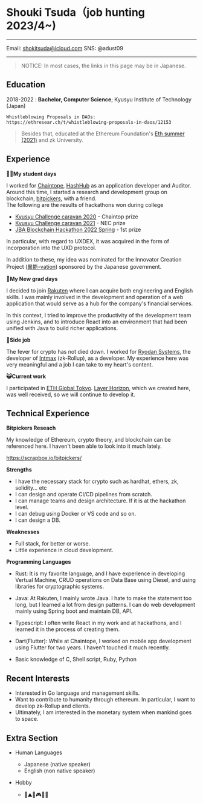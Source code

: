 Shouki Tsuda（job hunting 2023/4~)
============

-------------------     ----------------------------
Email:                       shokitsuda@icloud.com
SNS:                       @adust09
-------------------     ----------------------------
>NOTICE: In most cases, the links in this page may be in Japanese.

Education
---------

2018-2022
:   **Bachelor, Computer Science**; Kyusyu Institute of Technology (Japan)

    Whistleblowing Proposals in DAOs: https://ethresear.ch/t/whistleblowing-proposals-in-daos/12153

>Besides that, educated at the Ethereum Foundation's [Eth summer (2021)](https://hide.ac/users/lM1gsLZE8OcoPhDrD1W6hpwZkRi1
) and zk University.

Experience
----------

**🧑‍🎓My student days**

I worked for [Chaintope](https://www.chaintope.com/en/), [HashHub](https://hashhub.tokyo/) as an application developer and Auditor. \
Around this time, I started a research and development group on blockchain, [bitpickers](https://scrapbox.io/bitpickers/), with a friend. \
The following are the results of hackathons won during college

* [Kyusyu Challenge caravan 2020](https://github.com/Bitpickers-dev/qusary-front) - Chaintop prize
* [Kyusyu Challenge caravan 2021](https://github.com/Bitpickers-dev/ReportToken) - NEC prize
* [JBA Blockchain Hackathon 2022 Spring](https://github.com/Bitpickers-dev/UXDEX) - 1st prize

In particular, with regard to UXDEX, it was acquired in the form of incorporation into the UXD protocol.

In addition to these, my idea was nominated for the Innovator Creation Project ([異能-vation](https://www.inno.go.jp/result/2021/generation/nominate/)) sponsored by the Japanese government.

**🔰My New grad days**

I decided to join [Rakuten](https://global.rakuten.com/corp/) where I can acquire both engineering and English skills. I was mainly involved in the development and operation of a web application that would serve as a hub for the company's financial services.

In this context, I tried to improve the productivity of the development team using Jenkins, and to introduce React into an environment that had been unified with Java to build richer applications.

**🤫Side job**

The fever for crypto has not died down. I worked for [Ryodan Systems](https://ryodan.systems/), the developer of [Intmax](https://intmax.io/) (zk-Rollup), as a developer.
My experience here was very meaningful and a job I can take to my heart's content.

**😺Current work**

I participated in [ETH Global Tokyo](https://ethglobal.com/events/tokyo). [Layer Horizon](https://ethglobal.com/showcase/layerhorizon-bq5st), which we created here, was well received, so we will continue to develop it.

Technical Experience
--------------------

**Bitpickers Reseach**

   My knowledge of Ethereum, crypto theory, and blockchain can be referenced here. I haven't been able to look into it much lately.

   https://scrapbox.io/bitpickers/

**Strengths**

   - I have the necessary stack for crypto such as hardhat, ethers, zk, solidity... etc 
   - I can design and operate CI/CD pipelines from scratch. 
   - I can manage teams and design architecture. If it is at the hackathon level. 
   - I can debug using Docker or VS code and so on. 
   - I can design a DB. 

**Weaknesses**

   - Full stack, for better or worse. 
   - Little experience in cloud development. 

**Programming Languages**

   - Rust: It is my favorite language, and I have experience in developing Vertual Machine, CRUD operations on Data Base using Diesel, and using libraries for cryptographic systems.

   - Java: At Rakuten, I mainly wrote Java. I hate to make the statement too long, but I learned a lot from design patterns. I can do web development mainly using Spring boot and maintain DB, API.

   - Typescript: I often write React in my work and at hackathons, and I learned it in the process of creating them.

   - Dart(Flutter): While at Chaintope, I worked on mobile app development using Flutter for two years. I haven't touched it much recently.

   - Basic knowledge of C, Shell script, Ruby, Python

Recent Interests
--------------------

- Interested in Go language and management skills.
- Want to contribute to humanity through ethereum. In particular, I want to develop zk-Rollup and clients.
- Ultimately, I am interested in the monetary system when mankind goes to space.

Extra Section
----------------------------------------

* Human Languages

     * Japanese (native speaker)
     * English (non native speaker)

* Hobby

    * 🎣⛰️🎸🎮🚵‍♀️

